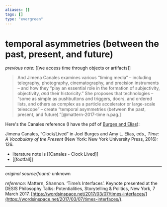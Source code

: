 ```yaml
---
aliases: []
tags: []
type: "evergreen"
---
```


# temporal asymmetries (between the past, present, and future)

_previous note:_ [[we access time through objects or artifacts]]

> And Jimena Canales examines various “timing media” – including telegraphy, photography, cinematography, and precision instruments – and how they “play an essential role in the formation of subjectivity, objectivity, _and_ their historicity.” She proposes that technologies – “some as simple as pushbuttons and triggers, doors, and ordered lists, and others as complex as a particle accelerator or large-scale telescope” – create “temporal asymmetries (between the past, present, and future).”[@mattern-2017-time n.pag.]

Here's the Canales reference (I have the pdf of [Burges and Elias](hook://file/9vZLrbpCY?p=YWMxOTA2L0Rvd25sb2Fkcw==&n=burges%2D2016%2Dtime%2Epdf)):

Jimena Canales, “Clock/Lived” in Joel Burges and Amy L. Elias, eds., _Time: A Vocabulary of the Present_ (New York: New York University Press, 2016): 126.

- literature note is [[Canales - Clock Lived]]
- [[footfall]]

---

_original source/found:_ unknown

_reference:_ Mattern, Shannon. ‘Time’s Interfaces’. Keynote presented at the DESIS Philosophy Talks: Potentialities, Storytelling & Politics, New York, 7 March 2017. [https://wordsinspace.net/2017/03/07/times-interfaces/](https://wordsinspace.net/2017/03/07/times-interfaces/).



